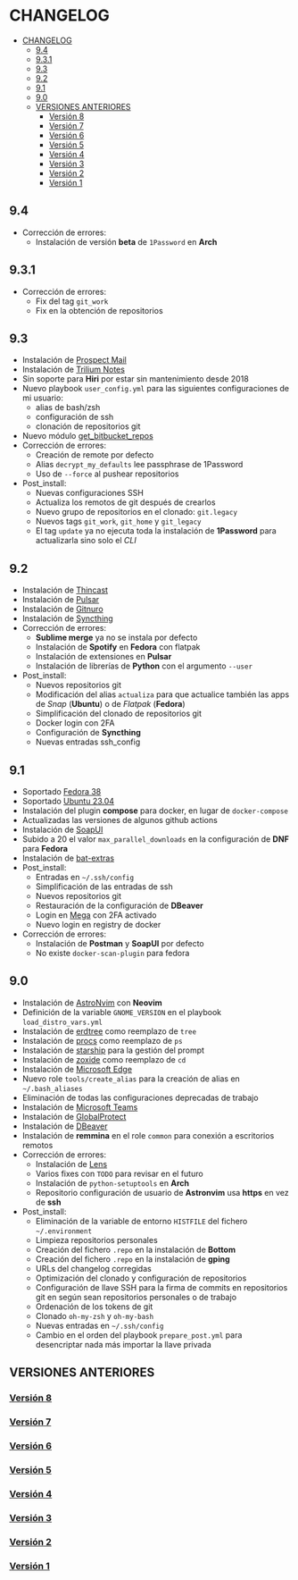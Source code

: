 # CHANGELOG

- [CHANGELOG](#changelog)
  - [9.4](#94)
  - [9.3.1](#931)
  - [9.3](#93)
  - [9.2](#92)
  - [9.1](#91)
  - [9.0](#90)
  - [VERSIONES ANTERIORES](#versiones-anteriores)
    - [Versión 8](#versión-8)
    - [Versión 7](#versión-7)
    - [Versión 6](#versión-6)
    - [Versión 5](#versión-5)
    - [Versión 4](#versión-4)
    - [Versión 3](#versión-3)
    - [Versión 2](#versión-2)
    - [Versión 1](#versión-1)

## 9.4

- Corrección de errores:
  - Instalación de versión **beta** de `1Password` en **Arch**

## 9.3.1

- Corrección de errores:
  - Fix del tag `git_work`
  - Fix en la obtención de repositorios

## 9.3

- Instalación de [Prospect Mail](https://github.com/julian-alarcon/prospect-mail)
- Instalación de [Trilium Notes](https://github.com/zadam/trilium)
- Sin soporte para **Hiri** por estar sin mantenimiento desde 2018
- Nuevo playbook `user_config.yml` para las siguientes configuraciones de mi usuario:
  - alias de bash/zsh
  - configuración de ssh
  - clonación de repositorios git
- Nuevo módulo [get_bitbucket_repos](library/get_bitbucket_repos.py)
- Corrección de errores:
  - Creación de remote por defecto
  - Alias `decrypt_my_defaults` lee passphrase de 1Password
  - Uso de `--force` al pushear repositorios
- Post_install:
  - Nuevas configuraciones SSH
  - Actualiza los remotos de git después de crearlos
  - Nuevo grupo de repositorios en el clonado: `git.legacy`
  - Nuevos tags `git_work`, `git_home` y `git_legacy`
  - El tag `update` ya no ejecuta toda la instalación de **1Password** para actualizarla sino solo el _CLI_

## 9.2

- Instalación de [Thincast](https://thincast.com/en/)
- Instalación de [Pulsar](https://pulsar-edit.dev/)
- Instalación de [Gitnuro](https://gitnuro.jetpackduba.com/)
- Instalación de [Syncthing](https://syncthing.net)
- Corrección de errores:
  - **Sublime merge** ya no se instala por defecto
  - Instalación de **Spotify** en **Fedora** con flatpak
  - Instalación de extensiones en **Pulsar**
  - Instalación de librerías de **Python** con el argumento `--user`
- Post_install:
  - Nuevos repositorios git
  - Modificación del alias `actualiza` para que actualice también las apps de *Snap* (**Ubuntu**) o de *Flatpak* (**Fedora**)
  - Simplificación del clonado de repositorios git
  - Docker login con 2FA
  - Configuración de **Syncthing**
  - Nuevas entradas ssh_config

## 9.1

- Soportado [Fedora 38](https://docs.fedoraproject.org/en-US/releases/f38/)
- Soportado [Ubuntu 23.04](https://ubuntu.com/download/desktop)
- Instalación del plugin **compose** para docker, en lugar de `docker-compose`
- Actualizadas las versiones de algunos github actions
- Instalación de [SoapUI](https://www.soapui.org/)
- Subido a 20 el valor `max_parallel_downloads` en la configuración de __DNF__ para **Fedora**
- Instalación de [bat-extras](https://github.com/eth-p/bat-extras)
- Post_install:
  - Entradas en `~/.ssh/config`
  - Simplificación de las entradas de ssh
  - Nuevos repositorios git
  - Restauración de la configuración de **DBeaver**
  - Login en [Mega](https://mega.io/es/) con 2FA activado
  - Nuevo login en registry de docker
- Corrección de errores:
  - Instalación de **Postman** y **SoapUI** por defecto
  - No existe `docker-scan-plugin` para fedora

## 9.0

- Instalación de [AstroNvim](https://github.com/AstroNvim/AstroNvim) con **Neovim**
- Definición de la variable `GNOME_VERSION` en el playbook `load_distro_vars.yml`
- Instalación de [erdtree](https://github.com/solidiquis/erdtree) como reemplazo de `tree`
- Instalación de [procs](https://github.com/dalance/procs/releases/latest) como reemplazo de `ps`
- Instalación de [starship](https://starship.rs/es-ES/) para la gestión del prompt
- Instalación de [zoxide](https://github.com/ajeetdsouza/zoxide) como reemplazo de `cd`
- Instalación de [Microsoft Edge](https://www.microsoft.com/en-us/edge/download?form=MA13FW&ch)
- Nuevo role `tools/create_alias` para la creación de alias en `~/.bash_aliases`
- Eliminación de todas las configuraciones deprecadas de trabajo
- Instalación de [Microsoft Teams](https://www.microsoft.com/en-us/microsoft-teams/group-chat-software)
- Instalación de [GlobalProtect](https://github.com/yuezk/GlobalProtect-openconnect)
- Instalación de [DBeaver](https://dbeaver.io/)
- Instalación de **remmina** en el role `common` para conexión a escritorios remotos
- Corrección de errores:
  - Instalación de [Lens](https://docs.k8slens.dev/getting-started/install-lens/)
  - Varios fixes con `TODO` para revisar en el futuro
  - Instalación de `python-setuptools` en **Arch**
  - Repositorio configuración de usuario de **Astronvim** usa __https__ en vez de __ssh__
- Post_install:
  - Eliminación de la variable de entorno `HISTFILE` del fichero `~/.environment`
  - Limpieza repositorios personales
  - Creación del fichero `.repo` en la instalación de **Bottom**
  - Creación del fichero `.repo` en la instalación de **gping**
  - URLs del changelog corregidas
  - Optimización del clonado y configuración de repositorios
  - Configuración de llave SSH para la firma de commits en repositorios git en según sean repositorios personales o de trabajo
  - Ordenación de los tokens de git
  - Clonado `oh-my-zsh` y `oh-my-bash`
  - Nuevas entradas en `~/.ssh/config`
  - Cambio en el orden del playbook `prepare_post.yml` para desencriptar nada más importar la llave privada

## VERSIONES ANTERIORES

### [Versión 8](changelog/v8.md)
### [Versión 7](changelog/v7.md)
### [Versión 6](changelog/v6.md)
### [Versión 5](changelog/v5.md)
### [Versión 4](changelog/v4.md)
### [Versión 3](changelog/v3.md)
### [Versión 2](changelog/v2.md)
### [Versión 1](changelog/v1.md)
